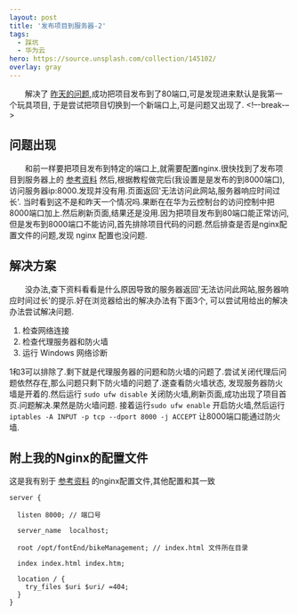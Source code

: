 ```yaml
---
layout: post
title: '发布项目到服务器-2'
tags:
  - 踩坑
  - 华为云
hero: https://source.unsplash.com/collection/145102/
overlay: gray
---
```

&emsp;&emsp;解决了 [昨天的问题](/blog/posts/publis-project-to-service-1),成功把项目发布到了80端口,可是发现进来默认是我第一个玩具项目,
于是尝试把项目切换到一个新端口上,可是问题又出现了.
<!–-break-–>

## 问题出现
&emsp;&emsp;和前一样要把项目发布到特定的端口上,就需要配置nginx.很快找到了发布项目到服务器上的 [参考资料](https://segmentfault.com/a/1190000019442994) 
然后,根据教程做完后(我设置是是发布的到8000端口),访问服务器ip:8000.发现并没有用.页面返回'无法访问此网站,服务器响应时间过长'.
当时看到这不是和昨天一个情况吗.果断在在华为云控制台的访问控制中把8000端口加上.然后刷新页面,结果还是没用.因为把项目发布到80端口能正常访问,
但是发布到8000端口不能访问,首先排除项目代码的问题.然后排查是否是nginx配置文件的问题,发现 nginx 配置也没问题.
 
## 解决方案
&emsp;&emsp;没办法,查下资料看看是什么原因导致的服务器返回'无法访问此网站,服务器响应时间过长'的提示.好在浏览器给出的解决办法有下面3个,
可以尝试用给出的解决办法尝试解决问题.
1. 检查网络连接
2. 检查代理服务器和防火墙
3. 运行 Windows 网络诊断

1和3可以排除了.剩下就是代理服务器的问题和防火墙的问题了.尝试关闭代理后问题依然存在,那么问题只剩下防火墙的问题了.遂查看防火墙状态,
发现服务器防火墙是开着的.然后运行 `sudo ufw disable` 关闭防火墙,刷新页面,成功出现了项目首页.问题解决.果然是防火墙问题.
接着运行`sudo ufw enable` 开启防火墙,然后运行 `iptables -A INPUT -p tcp --dport 8000 -j ACCEPT` 让8000端口能通过防火墙.

## 附上我的Nginx的配置文件
这是我有别于 [参考资料](https://segmentfault.com/a/1190000019442994) 的nginx配置文件,其他配置和其一致
```
server {

  listen 8000; // 端口号

  server_name  localhost;

  root /opt/fontEnd/bikeManagement; // index.html 文件所在目录

  index index.html index.htm;

  location / {
    try_files $uri $uri/ =404;
  }
}
```

